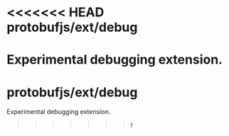<<<<<<< HEAD
protobufjs/ext/debug
=========================

Experimental debugging extension.
=======
protobufjs/ext/debug
=========================

Experimental debugging extension.
>>>>>>> f

